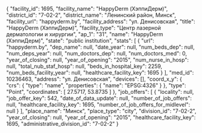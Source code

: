 {
    "facility_id": 1695,
    "facility_name": "HappyDerm (ХэппиДерм)",
    "district_id": "7-02-2",
    "district_name": "Ленинский район, Минск",
    "facility_url": "happyderm.by",
    "facility_address": "ул. Денисовская",
    "title": "HappyDerm (ХэппиДерм)",
    "facility_type": "Центр лазерной дерматологии и хирургии",
    "ap_1": "31",
    "name": "HappyDerm (ХэппиДерм)",
    "state": "public institution",
    "stats": [
        {
            "url": "happyderm.by",
            "dep_name": null,
            "date_year": null,
            "num_beds_dep": null,
            "num_deps_year": null,
            "num_doctors_dep": null,
            "num_doctors_med": 0,
            "year_of_closing": null,
            "year_of_opening": "2015",
            "num_nurse_in_hosp": null,
            "total_nub_staf_hosp": null,
            "beds_in_hospital_key": 2259,
            "num_beds_facility_year": null,
            "healthcare_facility_key": 1695
        }
    ],
    "med_id": 10236463,
    "address": "ул. Денисовская",
    "devices": [],
    "coord_x_y": {
        "crs": {
            "type": "name",
            "properties": {
                "name": "EPSG:4326"
            }
        },
        "type": "Point",
        "coordinates": [
            27.5717,
            53.8735
        ]
    },
    "job_offers": [
        {
            "locality": null,
            "job_offer_key": 542,
            "date_of_data_update": null,
            "number_of_job_offers": null,
            "healthcare_facility_key": 1695,
            "number_of_job_offers_for_midlevel": null
        }
    ],
    "place_name": "Минск",
    "place_type": "city",
    "division_id": "7-02-2",
    "year_of_closing": null,
    "year_of_opening": "2015",
    "healthcare_facility_key": 1695,
    "administrative_division_id": "7-02-2"
}